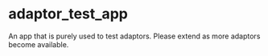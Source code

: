 adaptor_test_app
================

An app that is purely used to test adaptors. Please extend as more adaptors become available.
